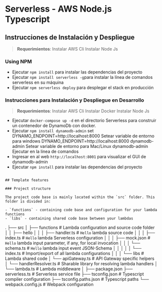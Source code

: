 # Serverless - AWS Node.js Typescript



## Instrucciones de Instalación y Despliegue 

> **Requerimientos**:
 Instalar AWS Cli
 Instalar Node Js

### Using NPM

- Ejecutar `npm install` para instalar las dependencias del proyecto
- Ejecutar `npm install serverless -g`para instalar la línea de comandos serverless en su máquina
- Ejecutar `npm serverless deploy` para desplegar el stack en producción



### Instrucciones para Instalación y Despliegue en Desarrollo

> **Requerimientos**:
 Instalar AWS Cli
 Instalar Docker
 Instalar Node Js

- Ejecutar `docker-compose up -d` en el directorio Serverless para construir un contenedor de DynamoDb con docker.
- Ejecutar `npm install dynamodb-admin` 
    set DYNAMO_ENDPOINT=http://localhost:8000               Setear variable de entorno para windows
    DYNAMO_ENDPOINT=http://localhost:8000 dynamodb-admin    Setear variable de entorno para Mac/Linux
    dynamodb-admin                                          Ejecutar en la linea de comandos
- Ingresar en al web `http://localhost:8001` para visualizar el GUI de dynamodb-admin
- Ejecutar `npm install` para instalar las dependencias del proyecto



```

## Template features

### Project structure

The project code base is mainly located within the `src` folder. This folder is divided in:

- `functions` - containing code base and configuration for your lambda functions
- `libs` - containing shared code base between your lambdas

```
.
├── src
│   ├── functions               # Lambda configuration and source code folder
│   │   ├── hello
│   │   │   ├── handler.ts      # `Hello` lambda source code
│   │   │   ├── index.ts        # `Hello` lambda Serverless configuration
│   │   │   ├── mock.json       # `Hello` lambda input parameter, if any, for local invocation
│   │   │   └── schema.ts       # `Hello` lambda input event JSON-Schema
│   │   │
│   │   └── index.ts            # Import/export of all lambda configurations
│   │
│   └── libs                    # Lambda shared code
│       └── apiGateway.ts       # API Gateway specific helpers
│       └── handlerResolver.ts  # Sharable library for resolving lambda handlers
│       └── lambda.ts           # Lambda middleware
│
├── package.json
├── serverless.ts               # Serverless service file
├── tsconfig.json               # Typescript compiler configuration
├── tsconfig.paths.json         # Typescript paths
└── webpack.config.js           # Webpack configuration
```